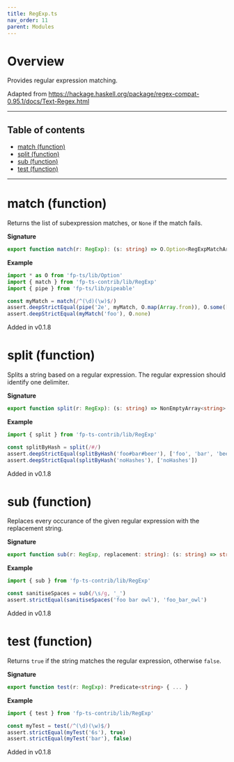 ```yaml
---
title: RegExp.ts
nav_order: 11
parent: Modules
---
```


# Overview

Provides regular expression matching.

Adapted from https://hackage.haskell.org/package/regex-compat-0.95.1/docs/Text-Regex.html

---

<h2 class="text-delta">Table of contents</h2>

- [match (function)](#match-function)
- [split (function)](#split-function)
- [sub (function)](#sub-function)
- [test (function)](#test-function)

---

# match (function)

Returns the list of subexpression matches, or `None` if the match fails.

**Signature**

```ts
export function match(r: RegExp): (s: string) => O.Option<RegExpMatchArray> { ... }
```

**Example**

```ts
import * as O from 'fp-ts/lib/Option'
import { match } from 'fp-ts-contrib/lib/RegExp'
import { pipe } from 'fp-ts/lib/pipeable'

const myMatch = match(/^(\d)(\w)$/)
assert.deepStrictEqual(pipe('2e', myMatch, O.map(Array.from)), O.some(['2e', '2', 'e']))
assert.deepStrictEqual(myMatch('foo'), O.none)
```

Added in v0.1.8

# split (function)

Splits a string based on a regular expression. The regular expression
should identify one delimiter.

**Signature**

```ts
export function split(r: RegExp): (s: string) => NonEmptyArray<string> { ... }
```

**Example**

```ts
import { split } from 'fp-ts-contrib/lib/RegExp'

const splitByHash = split(/#/)
assert.deepStrictEqual(splitByHash('foo#bar#beer'), ['foo', 'bar', 'beer'])
assert.deepStrictEqual(splitByHash('noHashes'), ['noHashes'])
```

Added in v0.1.8

# sub (function)

Replaces every occurance of the given regular expression
with the replacement string.

**Signature**

```ts
export function sub(r: RegExp, replacement: string): (s: string) => string { ... }
```

**Example**

```ts
import { sub } from 'fp-ts-contrib/lib/RegExp'

const sanitiseSpaces = sub(/\s/g, '_')
assert.strictEqual(sanitiseSpaces('foo bar owl'), 'foo_bar_owl')
```

Added in v0.1.8

# test (function)

Returns `true` if the string matches the regular expression,
otherwise `false`.

**Signature**

```ts
export function test(r: RegExp): Predicate<string> { ... }
```

**Example**

```ts
import { test } from 'fp-ts-contrib/lib/RegExp'

const myTest = test(/^(\d)(\w)$/)
assert.strictEqual(myTest('6s'), true)
assert.strictEqual(myTest('bar'), false)
```

Added in v0.1.8
